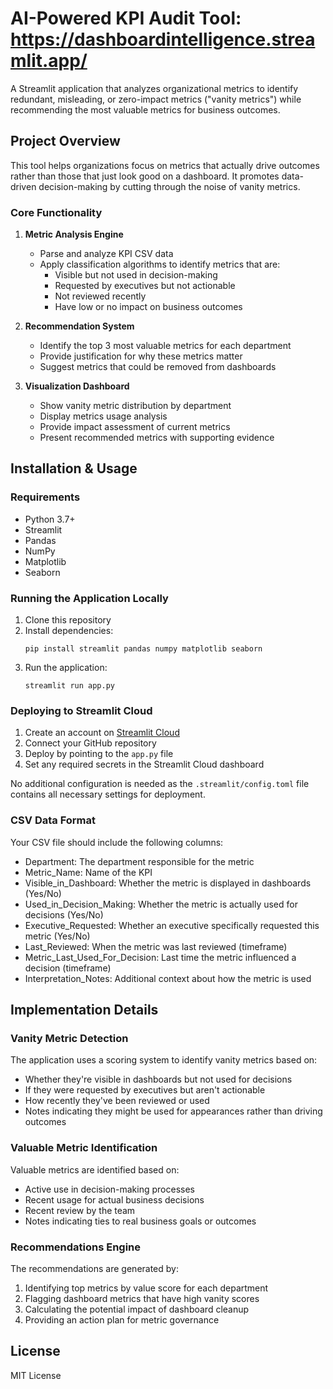# AI-Powered KPI Audit Tool: https://dashboardintelligence.streamlit.app/

A Streamlit application that analyzes organizational metrics to identify redundant, misleading, or zero-impact metrics ("vanity metrics") while recommending the most valuable metrics for business outcomes.

## Project Overview

This tool helps organizations focus on metrics that actually drive outcomes rather than those that just look good on a dashboard. It promotes data-driven decision-making by cutting through the noise of vanity metrics.

### Core Functionality

1. **Metric Analysis Engine**
   - Parse and analyze KPI CSV data
   - Apply classification algorithms to identify metrics that are:
     - Visible but not used in decision-making
     - Requested by executives but not actionable
     - Not reviewed recently
     - Have low or no impact on business outcomes

2. **Recommendation System**
   - Identify the top 3 most valuable metrics for each department
   - Provide justification for why these metrics matter
   - Suggest metrics that could be removed from dashboards

3. **Visualization Dashboard**
   - Show vanity metric distribution by department
   - Display metrics usage analysis
   - Provide impact assessment of current metrics
   - Present recommended metrics with supporting evidence

## Installation & Usage

### Requirements

- Python 3.7+
- Streamlit
- Pandas
- NumPy
- Matplotlib
- Seaborn

### Running the Application Locally

1. Clone this repository
2. Install dependencies:
   ```
   pip install streamlit pandas numpy matplotlib seaborn
   ```
3. Run the application:
   ```
   streamlit run app.py
   ```

### Deploying to Streamlit Cloud

1. Create an account on [Streamlit Cloud](https://streamlit.io/cloud)
2. Connect your GitHub repository
3. Deploy by pointing to the `app.py` file
4. Set any required secrets in the Streamlit Cloud dashboard

No additional configuration is needed as the `.streamlit/config.toml` file contains all necessary settings for deployment.

### CSV Data Format

Your CSV file should include the following columns:
- Department: The department responsible for the metric
- Metric_Name: Name of the KPI
- Visible_in_Dashboard: Whether the metric is displayed in dashboards (Yes/No)
- Used_in_Decision_Making: Whether the metric is actually used for decisions (Yes/No)
- Executive_Requested: Whether an executive specifically requested this metric (Yes/No)
- Last_Reviewed: When the metric was last reviewed (timeframe)
- Metric_Last_Used_For_Decision: Last time the metric influenced a decision (timeframe)
- Interpretation_Notes: Additional context about how the metric is used

## Implementation Details

### Vanity Metric Detection

The application uses a scoring system to identify vanity metrics based on:
- Whether they're visible in dashboards but not used for decisions
- If they were requested by executives but aren't actionable
- How recently they've been reviewed or used
- Notes indicating they might be used for appearances rather than driving outcomes

### Valuable Metric Identification

Valuable metrics are identified based on:
- Active use in decision-making processes
- Recent usage for actual business decisions
- Recent review by the team
- Notes indicating ties to real business goals or outcomes

### Recommendations Engine

The recommendations are generated by:
1. Identifying top metrics by value score for each department
2. Flagging dashboard metrics that have high vanity scores
3. Calculating the potential impact of dashboard cleanup
4. Providing an action plan for metric governance

## License

MIT License
